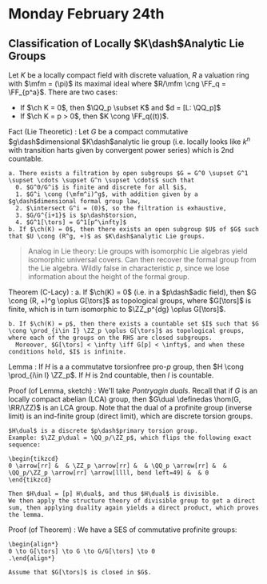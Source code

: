 # Monday February 24th

## Classification of Locally $K\dash$Analytic Lie Groups

Let $K$ be a locally compact field with discrete valuation, $R$ a valuation ring with $\mfm = (\pi)$ its maximal ideal where $R/\mfm \cng \FF_q = \FF_{p^a}$.
There are two cases:

- If $\ch K = 0$, then $\QQ_p \subset K$ and $d = [L: \QQ_p]$
- If $\ch K = p > 0$, then $K \cong \FF_q((t))$.

Fact (Lie Theoretic)
:   Let $G$ be a compact commutative $g\dash$dimensional $K\dash$analytic lie group (i.e. locally looks like $k^n$ with transition harts given by convergent power series) which is 2nd countable.

    a. There exists a filtration by open subgroups $G = G^0 \supset G^1 \supset \cdots \supset G^n \supset \cdots$ such that
      0. $G^0/G^i$ is finite and discrete for all $i$, 
      1. $G^i \cong (\mfm^i)^g$, with addition given by a $g\dash$dimensional formal group law,
      2. $\intersect G^i = (0)$, so the filtration is exhaustive,
      3. $G/G^{i+1}$ is $p\dash$torsion,
      4. $G^1[\tors] = G^1[p^\infty]$
    b. If $\ch(K) = 0$, then there exists an open subgroup $U$ of $G$ such that $U \cong (R^g, +)$ as $K\dash$analytic Lie groups.

> Analog in Lie theory: Lie groups with isomorphic Lie algebras yield isomorphic universal covers.
> Can then recover the formal group from the Lie algebra.
> Wildly false in characteristic $p$, since we lose information about the height of the formal group.

Theorem (C-Lacy)
:   a. If $\ch(K) = 0$ (i.e. in a $p\dash$adic field), then $G \cong (R, +)^g \oplus G[\tors]$ as topological groups, where $G[\tors]$ is finite, which is in turn isomorphic to $\ZZ_p^{dg} \oplus G[\tors]$.
    
    b. If $\ch(K) = p$, then there exists a countable set $I$ such that $G \cong \prod_{i\in I} \ZZ_p \oplus G[\tors]$ as topological groups, where each of the groups on the RHS are closed subgroups.
      Moreover, $G[\tors] < \infty \iff G[p] < \infty$, and when these conditions hold, $I$ is infinite.

Lemma 
:   If $H$ is a a commutatve torsionfree pro-$p$ group, then $H \cong \prod_{i\in I} \ZZ_p$.
    If $H$ is 2nd countable, then $I$ is countable.

Proof (of Lemma, sketch)
:   We'll take *Pontryagin duals*.
    Recall that if $G$ is an locally compact abelian (LCA) group, then $G\dual \definedas \hom(G, \RR/\ZZ)$ is an LCA group.
    Note that the dual of a profinite group (inverse limit) is an ind-finite group (direct limit), which are discrete torsion groups.

    $H\dual$ is a discrete $p\dash$primary torsion group.
    Example: $\ZZ_p\dual = \QQ_p/\ZZ_p$, which flips the following exact sequence:
    
    \begin{tikzcd}
    0 \arrow[rr] &  & \ZZ_p \arrow[rr] &  & \QQ_p \arrow[rr] &  & \QQ_p/\ZZ_p \arrow[rr] \arrow[llll, bend left=49] &  & 0
    \end{tikzcd}

    Then $H\dual = [p] H\dual$, and thus $H\dual$ is divisible.
    We then apply the structure theory of divisible group to get a direct sum, then applying duality again yields a direct product, which proves the lemma.

Proof (of Theorem)
:   We have a SES of commutative profinite groups:

    \begin{align*}
    0 \to G[\tors] \to G \to G/G[\tors] \to 0
    .\end{align*}

    Assume that $G[\tors]$ is closed in $G$.



    
